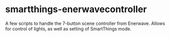 # smartthings-enerwavecontroller
A few scripts to handle the 7-button scene controller from Enerwave. Allows for control of lights, as well as setting of SmartThings mode.
